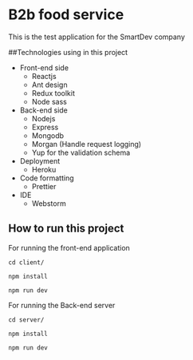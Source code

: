 # B2b food service

This is the test application for the SmartDev company

##Technologies using in this project

- Front-end side
    - Reactjs
    - Ant design
    - Redux toolkit
    - Node sass
- Back-end side
    - Nodejs
    - Express
    - Mongodb
    - Morgan (Handle request logging)
    - Yup for the validation schema
- Deployment
    - Heroku
- Code formatting
    - Prettier
- IDE
    - Webstorm

## How to run this project

For running the front-end application

`cd client/`

`npm install`

`npm run dev`

For running the Back-end server

`cd server/`

`npm install`

`npm run dev`
